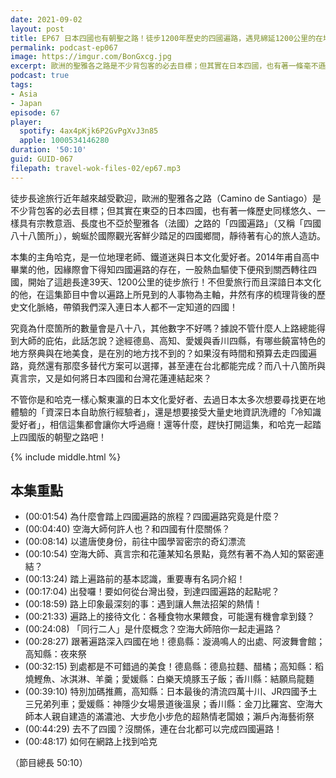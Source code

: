 ```yaml
---
date: 2021-09-02
layout: post
title: EP67 日本四國也有朝聖之路！徒步1200年歷史的四國遍路，遇見綿延1200公里的在地風景 ft. 履行X旅行 哈克の細道 哈克
permalink: podcast-ep067
image: https://imgur.com/BonGxcg.jpg
excerpt: 歐洲的聖雅各之路是不少背包客的必去目標；但其實在日本四國，也有著一條毫不遜色的「四國遍路」。幾年前甫自高中畢業的哈克，因緣際會下得知四國遍路的存在，一股熱血驅使下便飛到關西轉往四國，開始了這趟長達39天、1200公里的徒步旅行！在這集節目中會以遍路上所見到的人事物為主軸，井然有序的梳理背後的歷史文化脈絡，帶領我們深入連日本人都不一定知道的四國！
podcast: true
tags:
- Asia
- Japan
episode: 67
player:
  spotify: 4ax4pKjk6P2GvPgXvJ3n85
  apple: 1000534146280
duration: '50:10'
guid: GUID-067
filepath: travel-wok-files-02/ep67.mp3
---
```


徒步長途旅行近年越來越受歡迎，歐洲的聖雅各之路（Camino de Santiago）是不少背包客的必去目標；但其實在東亞的日本四國，也有著一條歷史同樣悠久、一樣具有宗教意涵、長度也不亞於聖雅各（法國）之路的「四國遍路」（又稱「四國八十八箇所」），蜿蜒於國際觀光客鮮少踏足的四國鄉間，靜待著有心的旅人造訪。

本集的主角哈克，是一位地理老師、鐵道迷與日本文化愛好者。2014年甫自高中畢業的他，因緣際會下得知四國遍路的存在，一股熱血驅使下便飛到關西轉往四國，開始了這趟長達39天、1200公里的徒步旅行！不但愛旅行而且深諳日本文化的他，在這集節目中會以遍路上所見到的人事物為主軸，井然有序的梳理背後的歷史文化脈絡，帶領我們深入連日本人都不一定知道的四國！

究竟為什麼箇所的數量會是八十八，其他數字不好嗎？據說不管什麼人上路總能得到大師的庇佑，此話怎說？途經德島、高知、愛媛與香川四縣，有哪些饒富特色的地方祭典與在地美食，是在別的地方找不到的？如果沒有時間和預算去走四國遍路，竟然還有那麼多替代方案可以選擇，甚至連在台北都能完成？而八十八箇所與真言宗，又是如何將日本四國和台灣花蓮連結起來？

不管你是和哈克一樣心繫東瀛的日本文化愛好者、去過日本太多次想要尋找更在地體驗的「資深日本自助旅行經驗者」，還是想要接受大量史地資訊洗禮的「冷知識愛好者」，相信這集都會讓你大呼過癮！還等什麼，趕快打開這集，和哈克一起踏上四國版的朝聖之路吧！

{% include middle.html %}

## 本集重點

* (00:01:54) 為什麼會踏上四國遍路的旅程？四國遍路究竟是什麼？
* (00:04:40) 空海大師何許人也？和四國有什麼關係？
* (00:08:14) 以遣唐使身份，前往中國學習密宗的奇幻漂流
* (00:10:54) 空海大師、真言宗和花蓮某知名景點，竟然有著不為人知的緊密連結？
* (00:13:24) 踏上遍路前的基本認識，重要專有名詞介紹！
* (00:17:04) 出發囉！要如何從台灣出發，到達四國遍路的起點呢？
* (00:18:59) 路上印象最深刻的事：遇到讓人無法招架的熱情！
* (00:21:33) 遍路上的接待文化：各種食物水果餵食，可能還有機會拿到錢？
* (00:24:08) 「同行二人」是什麼概念？空海大師陪你一起走遍路？
* (00:28:27) 跟著遍路深入四國在地！德島縣：漩渦鳴人的出處、阿波舞會館；高知縣：夜來祭
* (00:32:15) 到處都是不可錯過的美食！德島縣：德島拉麵、醋橘；高知縣：稻燒鰹魚、冰淇淋、羊羹；愛媛縣：白樂天燒豚玉子飯；香川縣：結願烏龍麵
* (00:39:10) 特別加碼推薦，高知縣：日本最後的清流四萬十川、JR四國予土三兄弟列車；愛媛縣：神隱少女場景道後溫泉；香川縣：金刀比羅宮、空海大師本人親自建造的滿濃池、大步危小步危的超熱情老闆娘；瀨戶內海藝術祭
* (00:44:29) 去不了四國？沒關係，連在台北都可以完成四國遍路！
* (00:48:17) 如何在網路上找到哈克

（節目總長 50:10）
